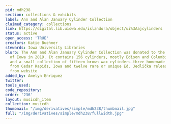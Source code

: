 ```yaml
---
pid: mdh238
section: collections & exhibits
label: Ann and Alan January Cylinder Collection
claimed_category: collections
link: https://digital.lib.uiowa.edu/islandora/object/ui%3Aajcylinders
status: active
open_access: 'TRUE'
creators: Katie Buehner
stewards: Iowa University Libraries
blurb: The Ann and Alan January Cylinder Collection was donated to the University
  of Iowa in 2019. It contains 156 cylinders, mostly Edison and Columbia releases,
  and a small collection of fifteen brown wax cylinders—three homemade recordings
  from Cedar Rapids, Iowa and twelve rare or unique Ed. Jedlička releases. - Description
  from website
added_by: Amelyn Enriquez
twitter:
tools_used:
code_repository:
order: '236'
layout: musicdh_item
collection: musicdh
thumbnail: "/img/derivatives/simple/mdh238/thumbnail.jpg"
full: "/img/derivatives/simple/mdh238/fullwidth.jpg"
---
```

